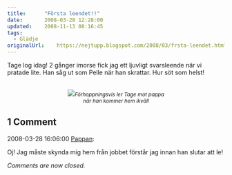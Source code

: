 ```yaml
---
title:		"Första leendet!!"
date:		2008-03-28 12:28:00
updated:	2008-11-13 08:16:45
tags: 
  - Glädje	
originalUrl:	https://nejtupp.blogspot.com/2008/03/frsta-leendet.html
---
```


Tage log idag! 2 gånger imorse fick jag ett ljuvligt svarsleende när vi pratade lite. Han såg ut som Pelle när han skrattar. Hur söt som helst!<br><br><div style="text-align: center;"><img src="../../../../img/_MG_0786_1024pix.jpg"><span style="font-size:85%;"><span style="font-style: italic;">Förhoppningsvis ler Tage mot pappa<br> när han kommer hem ikväll</span></span><br></div>

<div class="comments">
	<div class="comments-header"><h2>1 Comment</h2></div>
	<div class="comments-body">
			<div class="comment" id="comment-7144577497442356915">
				<p class="comment-header">
					<date datetime="2008-03-28T16:06:00.000+01:00">2008-03-28 16:06:00</date> 
					<a href="https://www.blogger.com/profile/02900993942775660627" rel="nofollow">Pappan</a>:
				</p>
				<div class="comment-content"><p>Oj! Jag måste skynda mig hem från jobbet förstår jag innan han slutar att le!</p></div>
				<div class="comment-footer"></div>
			</div></div>
	<p class="comments-footer"><em>Comments are now closed.</em></p>
</div>